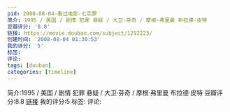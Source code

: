 ```yaml
---
pid: 2008-08-04-看过电影-七宗罪
简介: 1995 / 美国 / 剧情 犯罪 悬疑 / 大卫·芬奇 / 摩根·弗里曼 布拉德·皮特
豆瓣评分: '8.8'
链接: https://movie.douban.com/subject/1292223/
创建时间: '2008-08-04 01:30:53'
我的评分: '5'
标签:
评论:
tags: [douban]
categories: [timeline]
---
```

简介:1995 / 美国 / 剧情 犯罪 悬疑 / 大卫·芬奇 / 摩根·弗里曼 布拉德·皮特
豆瓣评分:8.8
[链接](https://movie.douban.com/subject/1292223/)
我的评分:5
标签:
评论:
